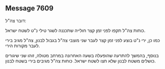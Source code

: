 ## Message 7609

דובר צה"ל:

כוחות צה"ל תקפו לפני זמן קצר חולייה שתכננה לשגר טילי נ"ט לשטח ישראל.

כמו כן, ירי נ"ט בוצע לפני זמן קצר לעבר שני מוצבי צה"ל בגבול לבנון, צה"ל מגיב בירי לעבר מקורות הירי.

בנוסף, בהמשך להתרעה שהופעלה בשעה האחרונה במרחב מטולה, זוהו שני שיגורים כושלים משטח לבנון שלא חצו לשטח ישראל. כוחות צה"ל מגיבים בירי בשטח לבנון.

